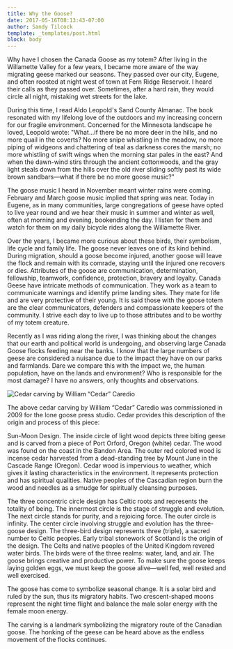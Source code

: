 ```yaml
---
title: Why the Goose?
date: 2017-05-16T08:13:43-07:00
author: Sandy Tilcock
template: _templates/post.html
block: body
---
```


Why have I chosen the Canada Goose as my totem? After living in the Willamette Valley for a few years, I became more aware of the way migrating geese marked our seasons. They passed over our city, Eugene, and often roosted at night west of town at Fern Ridge Reservoir. I heard their calls as they passed over. Sometimes, after a hard rain, they would circle all night, mistaking wet streets for the lake.

During this time, I read Aldo Leopold's Sand County Almanac. The book resonated with my lifelong love of the outdoors and my increasing concern for our fragile environment. Concerned for the Minnesota landscape he loved, Leopold wrote: "What...if there be no more deer in the hills, and no more quail in the coverts? No more snipe whistling in the meadow, no more piping of widgeons and chattering of teal as darkness cores the marsh; no more whistling of swift wings when the morning star pales in the east? And when the dawn-wind stirs through the ancient cottonwoods, and the gray light steals down from the hills over the old river sliding softly past its wide brown sandbars—what if there be no more goose music?"

The goose music I heard in November meant winter rains were coming. February and March goose music implied that spring was near. Today in Eugene, as in many communities, large congregations of geese have opted to live year round and we hear their music in summer and winter as well, often at morning and evening, bookending the day. I listen for them and watch for them on my daily bicycle rides along the Willamette River.

Over the years, I became more curious about these birds, their symbolism, life cycle and family life. The goose never leaves one of its kind behind. During migration, should a goose become injured, another goose will leave the flock and remain with its comrade, staying until the injured one recovers or dies. Attributes of the goose are communication, determination, fellowship, teamwork, confidence, protection, bravery and loyalty. Canada Geese have intricate methods of communication. They work as a team to communicate warnings and identify prime landing sites. They mate for life and are very protective of their young. It is said those with the goose totem are the clear communicators, defenders and compassionate keepers of the community. I strive each day to live up to those attributes and to be worthy of my totem creature.

Recently as I was riding along the river, I was thinking about the changes that our earth and political world is undergoing, and observing large Canada Goose flocks feeding near the banks. I know that the large numbers of geese are considered a nuisance due to the impact they have on our parks and farmlands. Dare we compare this with the impact we, the human population, have on the lands and environment? Who is responsible for the most damage? I have no answers, only thoughts and observations.

![](https://lonegoosepress.com/assets/img/new/goose.jpg "Cedar carving by William “Cedar” Caredio")

The above cedar carving by William “Cedar” Caredio was commissioned in 2009 for the lone goose press studio. Cedar provides this description of the origin and process of this piece:

Sun-Moon Design. The inside circle of light wood depicts three biting geese and is carved from a piece of Port Orford, Oregon (white) cedar. The wood was found on the coast in the Bandon Area. The outer red colored wood is incense cedar harvested from a dead-standing tree by Mount June in the Cascade Range (Oregon). Cedar wood is impervious to weather, which gives it lasting characteristics in the environment. It represents protection and has spiritual qualities. Native peoples of the Cascadian region burn the wood and needles as a smudge for spiritually cleansing purposes.

The three concentric circle design has Celtic roots and represents the totality of being. The innermost circle is the stage of struggle and evolution. The next circle stands for purity, and a rejoicing force. The outer circle is infinity. The center circle involving struggle and evolution has the three-goose design. The three-bird design represents three (triple), a sacred number to Celtic peoples. Early tribal stonework of Scotland is the origin of the design. The Celts and native peoples of the United Kingdom revered water birds. The birds were of the three realms: water, land, and air. The goose brings creative and productive power. To make sure the goose keeps laying golden eggs, we must keep the goose alive—well fed, well rested and well exercised.

The goose has come to symbolize seasonal change. It is a solar bird and ruled by the sun, thus its migratory habits. Two crescent-shaped moons represent the night time flight and balance the male solar energy with the female moon energy.

The carving is a landmark symbolizing the migratory route of the Canadian goose. The honking of the geese can be heard above as the endless movement of the flocks continues.
